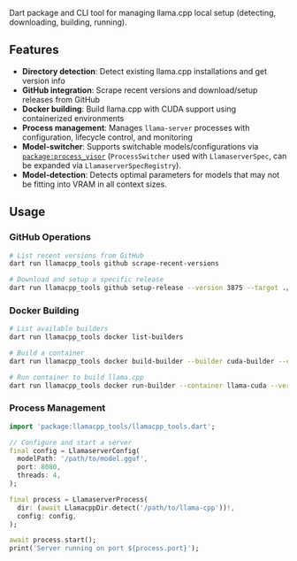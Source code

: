 Dart package and CLI tool for managing llama.cpp local setup (detecting, downloading, building, running).

## Features

- **Directory detection**: Detect existing llama.cpp installations and get version info
- **GitHub integration**: Scrape recent versions and download/setup releases from GitHub
- **Docker building**: Build llama.cpp with CUDA support using containerized environments
- **Process management**: Manages `llama-server` processes with configuration, lifecycle control, and monitoring
- **Model-switcher**: Supports switchable models/configurations via [`package:process_visor`](https://pub.dev/packages/process_visor) (`ProcessSwitcher` used with `LlamaserverSpec`, can be expanded via `LlamaserverSpecRegistry`).
- **Model-detection**: Detects optimal parameters for models that may not be fitting into VRAM in all context sizes.

## Usage

### GitHub Operations
```bash
# List recent versions from GitHub
dart run llamacpp_tools github scrape-recent-versions

# Download and setup a specific release
dart run llamacpp_tools github setup-release --version 3875 --target ./llama-cpp
```

### Docker Building  
```bash
# List available builders
dart run llamacpp_tools docker list-builders

# Build a container
dart run llamacpp_tools docker build-builder --builder cuda-builder --container llama-cuda

# Run container to build llama.cpp
dart run llamacpp_tools docker run-builder --container llama-cuda --version 3875 --output ./output
```

### Process Management
```dart
import 'package:llamacpp_tools/llamacpp_tools.dart';

// Configure and start a server
final config = LlamaserverConfig(
  modelPath: '/path/to/model.gguf',
  port: 8080,
  threads: 4,
);

final process = LlamaserverProcess(
  dir: (await LlamacppDir.detect('/path/to/llama-cpp'))!,
  config: config,
);

await process.start();
print('Server running on port ${process.port}');
```
